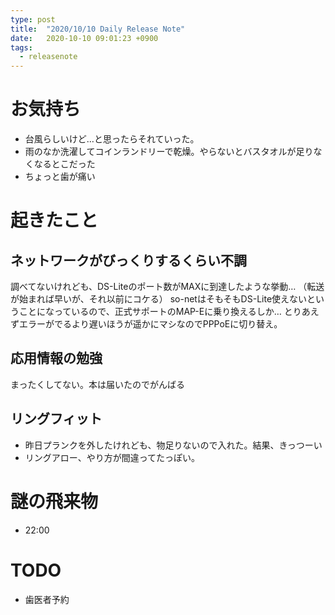 ```yaml
---
type: post
title:  "2020/10/10 Daily Release Note"
date:   2020-10-10 09:01:23 +0900
tags:
  - releasenote
---
```

# お気持ち

* 台風らしいけど…と思ったらそれていった。
* 雨のなか洗濯してコインランドリーで乾燥。やらないとバスタオルが足りなくなるとこだった
* ちょっと歯が痛い

# 起きたこと

## ネットワークがびっくりするくらい不調

調べてないけれども、DS-Liteのポート数がMAXに到達したような挙動…
（転送が始まれば早いが、それ以前にコケる）
so-netはそもそもDS-Lite使えないということになっているので、正式サポートのMAP-Eに乗り換えるしか… とりあえずエラーがでるより遅いほうが遥かにマシなのでPPPoEに切り替え。

## 応用情報の勉強

まったくしてない。本は届いたのでがんばる

## リングフィット

* 昨日プランクを外したけれども、物足りないので入れた。結果、きっつーい
* リングアロー、やり方が間違ってたっぽい。

# 謎の飛来物

* 22:00

# TODO 

* 歯医者予約
